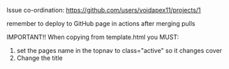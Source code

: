   Issue co-ordination:
https://github.com/users/voidapex11/projects/1

remember to deploy to GitHub page in actions after merging pulls

  IMPORTANT!!
When copying from template.html you MUST:
1. set the pages name in the topnav to class="active" so it changes cover
2. Change the title
